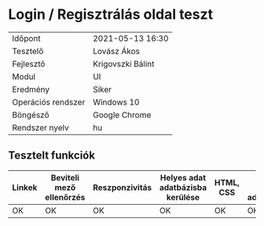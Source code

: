 # Login / Regisztrálás oldal teszt

| | |
| -- | -- |
| Időpont | 2021-05-13 16:30 |
| Tesztelő | Lovász Ákos |
| Fejlesztő |Krigovszki Bálint|
| Modul | UI |
| Eredmény |Siker |
| Operációs rendszer | Windows 10 |
| Böngésző | Google Chrome |
| Rendszer nyelv | hu |

## Tesztelt funkciók

| Linkek | Beviteli mező ellenőrzés |Reszponzivitás| Helyes adat adatbázisba kerülése | HTML, CSS  | Direkt hibás adatbevitel|Logout
|--| --|--|--|--|--|--|
|OK | OK| OK |OK|OK|OK|OK
